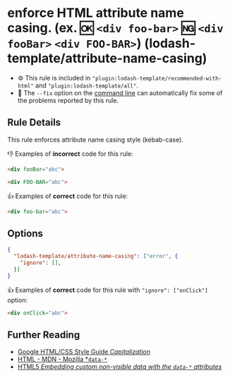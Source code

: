 # enforce HTML attribute name casing. (ex. :ok: `<div foo-bar>` :ng: `<div fooBar>` `<div FOO-BAR>`) (lodash-template/attribute-name-casing)

- :gear: This rule is included in `"plugin:lodash-template/recommended-with-html"` and `"plugin:lodash-template/all"`.
- :wrench: The `--fix` option on the [command line](http://eslint.org/docs/user-guide/command-line-interface#fix) can automatically fix some of the problems reported by this rule.

## Rule Details

This rule enforces attribute name casing style (kebab-case).

:-1: Examples of **incorrect** code for this rule:

```html
<div fooBar="abc">

<div FOO-BAR="abc">
```

:+1: Examples of **correct** code for this rule:

```html
<div foo-bar="abc">
```

## Options

```json
{
  "lodash-template/attribute-name-casing": ["error", {
    "ignore": [],
  }]
}
```

:+1: Examples of **correct** code for this rule with `"ignore": ["onClick"]` option:

```html
<div onClick="abc">
```

## Further Reading

* [Google HTML/CSS Style Guide *Capitalization*](https://google.github.io/styleguide/htmlcssguide.html#Capitalization)
* [HTML - MDN - Mozilla  *`data-*`](https://developer.mozilla.org/en-US/docs/Web/HTML/Global_attributes/data-*)
* [HTML5 *Embedding custom non-visible data with the `data-*` attributes*](https://www.w3.org/TR/html5/dom.html#embedding-custom-non-visible-data-with-the-data-attributes)
